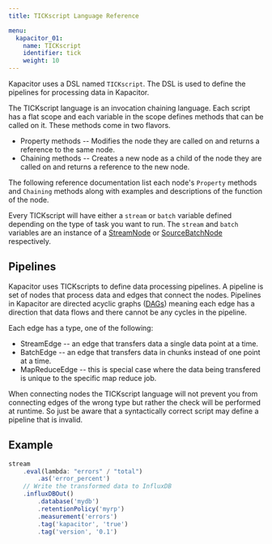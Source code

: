 ```yaml
---
title: TICKscript Language Reference

menu:
  kapacitor_01:
    name: TICKscript
    identifier: tick
    weight: 10
---
```


Kapacitor uses a DSL named `TICKscript`. The DSL is used to define the pipelines for processing data in Kapacitor.

The TICKscript language is an invocation chaining language. Each script has a flat scope and each variable in the scope
defines methods that can be called on it. These methods come in two flavors.

* Property methods -- Modifies the node they are called on and returns a reference to the same node.
* Chaining methods -- Creates a new node as a child of the node they are called on and returns a reference to the new node.

The following reference documentation list each node's `Property` methods and `Chaining` methods along with examples and descriptions of the function of the node.

Every TICKscript will have either a `stream` or `batch` variable defined depending on the type of task you want to run.
The `stream` and `batch` variables are an instance of a [StreamNode](/kapacitor/v0.1/tick/stream_node/) or [SourceBatchNode](/kapacitor/v0.1/tick/source_batch_node/) respectively.

Pipelines
---------

Kapacitor uses TICKscripts to define data processing pipelines.
A pipeline is set of nodes that process data and edges that connect the nodes.
Pipelines in Kapacitor are directed acyclic graphs ([DAGs](https://en.wikipedia.org/wiki/Directed_acyclic_graph)) meaning 
each edge has a direction that data flows and there cannot be any cycles in the pipeline.

Each edge has a type, one of the following:

* StreamEdge -- an edge that transfers data a single data point at a time.
* BatchEdge -- an edge that transfers data in chunks instead of one point at a time.
* MapReduceEdge -- this is special case where the data being transfered is unique to the specific map reduce job.

When connecting nodes the TICKscript language will not prevent you from connecting edges of the wrong type but rather the check will be performed at runtime.
So just be aware that a syntactically correct script may define a pipeline that is invalid.


Example
-------

```javascript
stream
    .eval(lambda: "errors" / "total")
        .as('error_percent')
    // Write the transformed data to InfluxDB
    .influxDBOut()
        .database('mydb')
        .retentionPolicy('myrp')
        .measurement('errors')
        .tag('kapacitor', 'true')
        .tag('version', '0.1')
```

